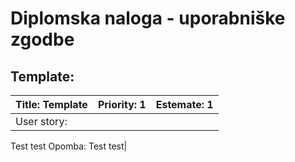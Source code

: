 # Diplomska naloga - uporabniške zgodbe
## Template:
| Title: Template | Priority: 1 | Estemate: 1 |
| --- | --- | --- |
| User story: 
Test test
Opomba:
Test test|
